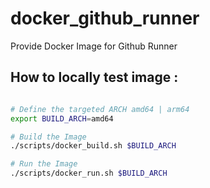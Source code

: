 # docker_github_runner
Provide Docker Image for Github Runner

## How to locally test image :

``` bash

# Define the targeted ARCH amd64 | arm64
export BUILD_ARCH=amd64

# Build the Image
./scripts/docker_build.sh $BUILD_ARCH

# Run the Image
./scripts/docker_run.sh $BUILD_ARCH

```